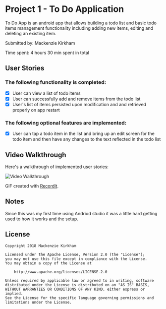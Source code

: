 

# Project 1 - To Do Application

To Do App is an android app that allows building a todo list and basic todo items management functionality including adding new items, editing and deleting an existing item.

Submitted by:  Mackenzie Kirkham

Time spent: 4 hours 30 min spent in total

## User Stories

### The following functionality is completed:

 * [X] User can view a list of todo items
 * [X] User can successfully add and remove items from the todo list
 * [X] User's list of items persisted upon modification and and retrieved properly on app restart
 
### The following optional features are implemented:

* [X] User can tap a todo item in the list and bring up an edit screen for the todo item and then have any changes to the text reflected in the todo list



## Video Walkthrough

Here's a walkthrough of implemented user stories:

<img src='http://g.recordit.co/7r69I4vwwy.gif' title='Video Walkthrough' width='' alt='Video Walkthrough' />

GIF created with [RecordIt](http://recordit.co/).

## Notes

Since this was my first time using Andriod studio it was a little hard getting used to how it works and the setup.

## License

    Copyright 2018 Mackenzie Kirkham

    Licensed under the Apache License, Version 2.0 (the "License");
    you may not use this file except in compliance with the License.
    You may obtain a copy of the License at

        http://www.apache.org/licenses/LICENSE-2.0

    Unless required by applicable law or agreed to in writing, software
    distributed under the License is distributed on an "AS IS" BASIS,
    WITHOUT WARRANTIES OR CONDITIONS OF ANY KIND, either express or implied.
    See the License for the specific language governing permissions and
    limitations under the License.
